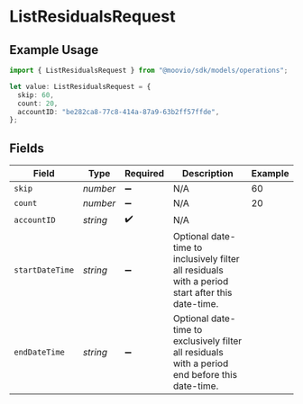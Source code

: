 # ListResidualsRequest

## Example Usage

```typescript
import { ListResidualsRequest } from "@moovio/sdk/models/operations";

let value: ListResidualsRequest = {
  skip: 60,
  count: 20,
  accountID: "be282ca8-77c8-414a-87a9-63b2ff57ffde",
};
```

## Fields

| Field                                                                                            | Type                                                                                             | Required                                                                                         | Description                                                                                      | Example                                                                                          |
| ------------------------------------------------------------------------------------------------ | ------------------------------------------------------------------------------------------------ | ------------------------------------------------------------------------------------------------ | ------------------------------------------------------------------------------------------------ | ------------------------------------------------------------------------------------------------ |
| `skip`                                                                                           | *number*                                                                                         | :heavy_minus_sign:                                                                               | N/A                                                                                              | 60                                                                                               |
| `count`                                                                                          | *number*                                                                                         | :heavy_minus_sign:                                                                               | N/A                                                                                              | 20                                                                                               |
| `accountID`                                                                                      | *string*                                                                                         | :heavy_check_mark:                                                                               | N/A                                                                                              |                                                                                                  |
| `startDateTime`                                                                                  | *string*                                                                                         | :heavy_minus_sign:                                                                               | Optional date-time to inclusively filter all residuals with a period start after this date-time. |                                                                                                  |
| `endDateTime`                                                                                    | *string*                                                                                         | :heavy_minus_sign:                                                                               | Optional date-time to exclusively filter all residuals with a period end before this date-time.  |                                                                                                  |